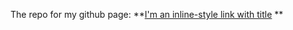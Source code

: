 The repo for my github page: **[I'm an inline-style link with title](https://paramudya.github.io "paramudya.github.io")
**
